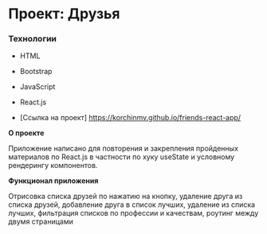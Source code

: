 # Проект: Друзья

### Технологии

- HTML
- Bootstrap
- JavaScript
- React.js

- [Ссылка на проект] https://korchinmv.github.io/friends-react-app/

**О проекте**

Приложение написано для повторения и закрепления пройденных материалов по React.js в частности по хуку useState и условному рендерингу компонентов.

**Функционал приложения**

Отрисовка списка друзей по нажатию на кнопку, удаление друга из списка друзей, добавление друга в список лучших, удаление из списка лучших, фильтрация списков по профессии и качествам, роутинг между двумя страницами
